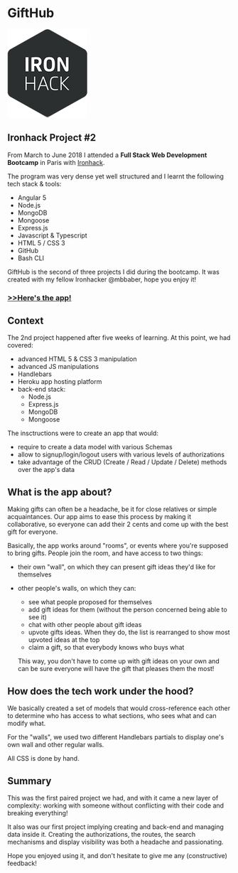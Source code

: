 # Gi**f**tHub

![Ironhack logo](./public/images/ironhack-logo.png)
## Ironhack Project #2
From March to June 2018 I attended a **Full Stack Web Development Bootcamp** in Paris with [Ironhack](http://www.ironhack.com/en).

The program was very dense yet well structured and I learnt the following tech stack & tools:
- Angular 5
- Node.js
- MongoDB
- Mongoose
- Express.js
- Javascript & Typescript
- HTML 5 / CSS 3
- GitHub
- Bash CLI

GiftHub is the second of three projects I did during the bootcamp. It was created with my fellow Ironhacker @mbbaber, hope you enjoy it!

### [>>Here's the app!](https://ironhack-gifthub.herokuapp.com/groups/5ae3212634baaf0014d86c20/5ae320e334baaf0014d86c1e)


## Context
The 2nd project happened after five weeks of learning. At this point, we had covered:
- advanced HTML 5 & CSS 3 manipulation
- advanced JS manipulations
- Handlebars
- Heroku app hosting platform
- back-end stack:
  - Node.js 
  - Express.js
  - MongoDB
  - Mongoose

The insctructions were to create an app that would:
- require to create a data model with various Schemas
- allow to signup/login/logout users with various levels of authorizations
- take advantage of the CRUD (Create / Read / Update / Delete) methods over the app's data


## What is the app about?
Making gifts can often be a headache, be it for close relatives or simple acquaintances. Our app aims to ease this process by making it collaborative, so everyone can add their 2 cents and come up with the best gift for everyone.

Basically, the app works around "rooms", or events where you're supposed to bring gifts. People join the room, and have access to two things:
- their own "wall", on which they can present gift ideas they'd like for themselves
- other people's walls, on which they can:
  - see what people proposed for themselves
  - add gift ideas for them (without the person concerned being able to see it)
  - chat with other people about gift ideas
  - upvote gifts ideas. When they do, the list is rearranged to show most upvoted ideas at the top
  - claim a gift, so that everybody knows who buys what
  
  This way, you don't have to come up with gift ideas on your own and can be sure everyone will have the gift that pleases them the most!


## How does the tech work under the hood?
We basically created a set of models that would cross-reference each other to determine who has access to what sections, who sees what and can modify what.

For the "walls", we used two different Handlebars partials to display one's own wall and other regular walls.

All CSS is done by hand.


## Summary
This was the first paired project we had, and with it came a new layer of complexity: working with someone without conflicting with their code and breaking everything!

It also was our first project implying creating and back-end and managing data inside it. Creating the authorizations, the routes, the search mechanisms and display visibility was both a headache and passionating.

Hope you enjoyed using it, and don't hesitate to give me any (constructive) feedback!
